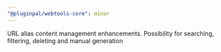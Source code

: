 ```yaml
---
"@pluginpal/webtools-core": minor
---
```


URL alias content management enhancements. Possibility for searching, filtering, deleting and manual generation
